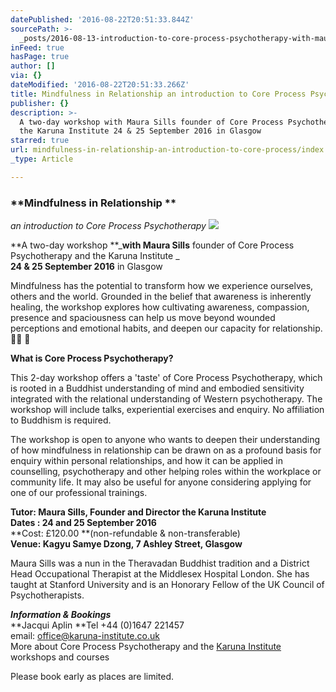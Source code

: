 ```yaml
---
datePublished: '2016-08-22T20:51:33.844Z'
sourcePath: >-
  _posts/2016-08-13-introduction-to-core-process-psychotherapy-with-maura-sills.md
inFeed: true
hasPage: true
author: []
via: {}
dateModified: '2016-08-22T20:51:33.266Z'
title: Mindfulness in Relationship an introduction to Core Process Psychotherapy
publisher: {}
description: >-
  A two-day workshop with Maura Sills founder of Core Process Psychotherapy and
  the Karuna Institute 24 & 25 September 2016 in Glasgow
starred: true
url: mindfulness-in-relationship-an-introduction-to-core-process/index.html
_type: Article

---
```

### **Mindfulness in Relationship **  
_an introduction to Core Process Psychotherapy_
![](https://the-grid-user-content.s3-us-west-2.amazonaws.com/951adb1b-4ea6-4132-8ed5-ec9f6d16b05d.jpg)

**A two-day workshop **_**with Maura Sills** founder of Core Process Psychotherapy and the Karuna Institute _  
**24 & 25 September 2016** in Glasgow

Mindfulness has the potential to transform how we experience ourselves, others and the world. Grounded in the belief that awareness is inherently healing, the workshop explores how cultivating awareness, compassion, presence and spaciousness can help us move beyond wounded perceptions and emotional habits, and deepen our capacity for relationship.  

**What is Core Process Psychotherapy?**

This 2-day workshop offers a 'taste' of Core Process Psychotherapy, which is rooted in a Buddhist understanding of mind and embodied sensitivity integrated with the relational understanding of Western psychotherapy. The workshop will include talks, experiential exercises and enquiry. No affiliation to Buddhism is required.

The workshop is open to anyone who wants to deepen their understanding of how mindfulness in relationship can be drawn on as a profound basis for enquiry within personal relationships, and how it can be applied in counselling, psychotherapy and other helping roles within the workplace or community life. It may also be useful for anyone considering applying for one of our professional trainings.

**Tutor: Maura Sills, Founder and Director the Karuna Institute**  
**Dates : 24 and 25 September 2016**  
**Cost: £120.00 **(non-refundable & non-transferable)   
**Venue: Kagyu Samye Dzong, 7 Ashley Street, Glasgow**

Maura Sills was a nun in the Theravadan Buddhist tradition and a District Head Occupational Therapist at the Middlesex Hospital London. She has taught at Stanford University and is an Honorary Fellow of the UK Council of Psychotherapists.

_**Information & Bookings**_  
**Jacqui Aplin **Tel +44 (0)1647 221457   
email: [office@karuna-institute.co.uk][0]  
More about Core Process Psychotherapy and the [Karuna Institute][1] workshops and courses

Please book early as places are limited.

[0]: mailto:office@karuna-institute.co.uk
[1]: http://www.karuna-institute.co.uk/ "Karuna Institute"